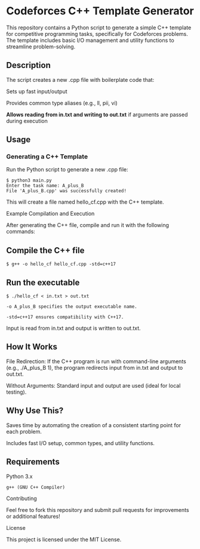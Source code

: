 # Codeforces C++ Template Generator

This repository contains a Python script to generate a simple C++ template for competitive programming tasks, specifically for Codeforces problems. The template includes basic I/O management and utility functions to streamline problem-solving.

## Description

The script creates a new .cpp file with boilerplate code that:

Sets up fast input/output

Provides common type aliases (e.g., ll, pii, vi)

**Allows reading from in.txt and writing to out.txt** if arguments are passed during execution

## Usage

### Generating a C++ Template

Run the Python script to generate a new .cpp file:

```
$ python3 main.py
Enter the task name: A_plus_B
File 'A_plus_B.cpp' was successfully created!
```

This will create a file named hello_cf.cpp with the C++ template.

Example Compilation and Execution

After generating the C++ file, compile and run it with the following commands:

## Compile the C++ file

```
$ g++ -o hello_cf hello_cf.cpp -std=c++17
```


## Run the executable

```
$ ./hello_cf < in.txt > out.txt

-o A_plus_B specifies the output executable name.

-std=c++17 ensures compatibility with C++17.
```

Input is read from in.txt and output is written to out.txt.

## How It Works

File Redirection: If the C++ program is run with command-line arguments (e.g., ./A_plus_B 1), the program redirects input from in.txt and output to out.txt.

Without Arguments: Standard input and output are used (ideal for local testing).

## Why Use This?

Saves time by automating the creation of a consistent starting point for each problem.

Includes fast I/O setup, common types, and utility functions.

## Requirements

Python 3.x

```
g++ (GNU C++ Compiler)
```

Contributing

Feel free to fork this repository and submit pull requests for improvements or additional features!

License

This project is licensed under the MIT License.
